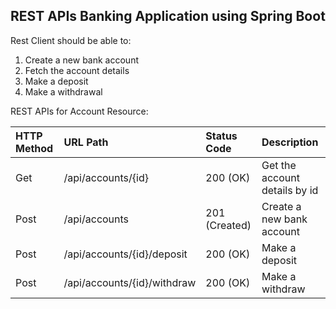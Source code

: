 <h2>REST APIs Banking Application using Spring Boot</h2>

Rest Client should be able to:
<ol>
  <li>Create a new bank account</li>
  <li>Fetch the account details</li>
  <li>Make a deposit</li>
  <li>Make a withdrawal</li>
</ol>

REST APIs for Account Resource:

|  HTTP Method  |           URL Path         |  Status Code  |           Description            |
| :-------------|:---------------------------| :-------------| :--------------------------------|
| Get           | /api/accounts/{id}         |  200 (OK)     | Get the account details by id    |
| Post          | /api/accounts              |  201 (Created)| Create a new bank account        |
| Post          | /api/accounts/{id}/deposit |  200 (OK)     | Make a deposit                   |
| Post          | /api/accounts/{id}/withdraw|  200 (OK)     | Make a withdraw                  |
